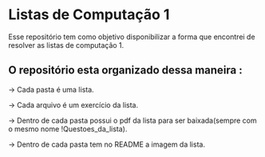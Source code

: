 # Listas de Computação 1

Esse repositório tem como objetivo disponibilizar a forma que encontrei de resolver as listas de computação 1.

## O repositório esta organizado dessa maneira :

-> Cada pasta é uma lista.

-> Cada arquivo é um exercício da lista.

-> Dentro de cada pasta possui o pdf da lista para ser baixada(sempre com o mesmo nome !Questoes_da_lista).

-> Dentro de cada pasta tem no README a imagem da lista.
